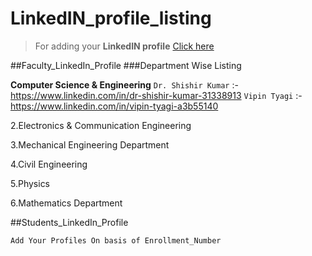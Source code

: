 # LinkedIN_profile_listing

 > For adding your **LinkedIN profile** [Click here](https://github.com/JUETGuna/Students_on_Github/edit/master/README.md)
 
##Faculty_LinkedIn_Profile
###Department Wise Listing
 
  **Computer Science & Engineering**
  ``Dr. Shishir Kumar`` :- https://www.linkedin.com/in/dr-shishir-kumar-31338913
  ``Vipin Tyagi`` :-  https://www.linkedin.com/in/vipin-tyagi-a3b55140
  
  2.Electronics & Communication Engineering
  
  
  3.Mechanical Engineering Department
  
  
  4.Civil Engineering
  
  
  5.Physics
  
  
  6.Mathematics Department





##Students_LinkedIn_Profile

```
Add Your Profiles On basis of Enrollment_Number 
```


